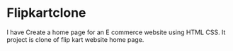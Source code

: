# Flipkartclone
I have Create a home page for an E commerce website using HTML CSS. It project is clone of flip kart website home page.
